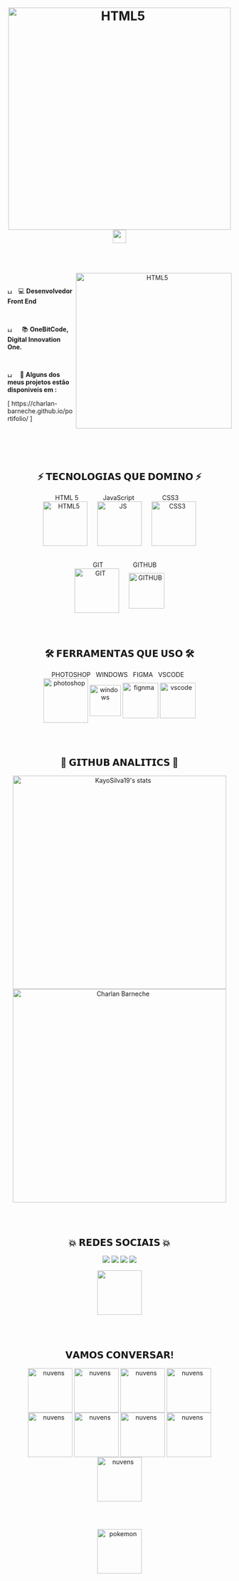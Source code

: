 <body>
    <h1 align="center"><img alt="HTML5" align="center" src="https://i.imgur.com/p9dHFOk.png" width="500"> 
     <img src="https://raw.githubusercontent.com/kaueMarques/kaueMarques/master/hi.gif" width="30"></h1>
    <!-- imagens de apresentação -->

   <br></br>

   <div align="center">
     <img alt="HTML5" align="right" src="https://media.giphy.com/media/HurTrkKfoddBGmheSP/giphy.gif" width="350"> 
   &emsp; <p align='left' ><img align='center' alt="HTML5" src="https://media.giphy.com/media/H2SmMuLD1AWo4EtybI/giphy.gif" width="10">&emsp;💻 <strong> Desenvolvedor Front End</strong></p>
   &emsp; <p align='left' ><img align='center' alt="HTML5" src="https://media.giphy.com/media/H2SmMuLD1AWo4EtybI/giphy.gif" width="10"> &emsp; 📚 <strong> OneBitCode, Digital Innovation One. </strong> </p>
   &emsp; <p align='left' ><img align='center' alt="HTML5" src="https://media.giphy.com/media/H2SmMuLD1AWo4EtybI/giphy.gif" width="10">&emsp; 🦾 <strong> Alguns dos meus projetos estão disponiveis em :</strong></p>
   <p align='left'>[ https://charlan-barneche.github.io/portifolio/ ] </p>
   </div>
   <!--gif e Legenda -->

   <br></br>
   
   &emsp;&emsp;<h2 align='center'>⚡ <strong>𝗧𝗘𝗖𝗡𝗢𝗟𝗢𝗚𝗜𝗔𝗦 𝗤𝗨𝗘 𝗗𝗢𝗠𝗜𝗡𝗢</strong> ⚡</h2>
  
   <div align='center'>&nbsp&nbsp HTML 5&nbsp&nbsp&nbsp&nbsp&nbsp&nbsp&nbsp&nbsp&nbsp&nbsp&nbsp&nbsp&nbsp JavaScript &nbsp&nbsp&nbsp&nbsp&nbsp&nbsp&nbsp&nbsp&nbsp&nbsp&nbsp&nbsp&nbsp&nbsp  CSS3 &nbsp&nbsp&nbsp&nbsp&nbsp</div>
   <div align='center'>
   <img align="center" width="100" alt="HTML5" src="https://i.imgur.com/BzwyCup.png"> &emsp; <img align="center" width="100" alt="JS" src="https://i.imgur.com/KbVl6l3.png"> &emsp; <img align="center" width="100" alt="CSS3" src="https://i.imgur.com/ZrplmED.png"> 
    </div>    
  <br></br>
  <div align='center'>
    &nbsp&nbsp&nbsp&nbsp&nbsp&nbsp&nbsp&nbsp GIT &nbsp&nbsp&nbsp&nbsp&nbsp&nbsp&nbsp&nbsp&nbsp&nbsp&nbsp&nbsp&nbsp&nbsp&nbsp GITHUB &nbsp&nbsp
    </div>
    <div align='center'>
  <img align="center" width="100" alt="GIT" src="https://i.imgur.com/zajJeZX.png"> &emsp; <img align="center" width="80" alt="GITHUB" src="https://i.imgur.com/0iryWea.png"> 
    </div>
   <!-- tecnologias -->

   <br></br> 
   
   <h2 align='center'>🛠 <strong>𝗙𝗘𝗥𝗥𝗔𝗠𝗘𝗡𝗧𝗔𝗦 𝗤𝗨𝗘 𝗨𝗦𝗢</strong> 🛠</h2>
   <div align='center'>
    <div align='center'>PHOTOSHOP &nbsp WINDOWS &nbsp FIGMA &nbsp VSCODE  &nbsp </div>
   <img align='center' alt="photoshop" src="https://i.imgur.com/NJ0zGEU.png" width="100"> <img align="center" alt="windows" src="https://i.imgur.com/4fM5613.png" width="70"> <img align='center' alt="fignma" src="https://i.imgur.com/1I6M6lr.png" width="80"> <img align='center' alt="vscode" src="https://i.imgur.com/pT7Bonq.png" width="80">
   </div>

  <!-- ferramentas -->

   <br></br> 
   
   <h2  align='center'>👾 <strong>𝗚𝗜𝗧𝗛𝗨𝗕 𝗔𝗡𝗔𝗟𝗜𝗧𝗜𝗖𝗦</strong> 👾</h2>
   
   <div width="150" align="center" height="20">
   <img width="480em" align="center" src="https://github-readme-stats.vercel.app/api?username=Charlan-Barneche&show_icons=true&theme=dracula" alt="KayoSilva19's stats"/><img width="480em" align="center" src="https://github-readme-stats.vercel.app/api/top-langs/?username=Charlan-Barneche&layout=compact&theme=dracula" alt="Charlan Barneche"/>
   </div>

   <!-- analitics -->

   <br></br>
   
   <h2 align="center">💥 <strong>𝗥𝗘𝗗𝗘𝗦 𝗦𝗢𝗖𝗜𝗔𝗜𝗦</strong> 💥</h2>
   
   
   <div align="center">
   <p align="center"><a href="https://www.linkedin.com/in/charlan-barneche-649814223/" target="_blank"> <img src="https://img.shields.io/badge/LinkedIn-0077B5?style=for-the-badge&logo=linkedin&logoColor=white"/></a> <a href="https://www.facebook.com/judas.rousseff" target="_blank"> <img src="https://img.shields.io/badge/Facebook-1877F2?style=for-the-badge&logo=facebook&logoColor=white"/></a> <a href="https://www.instagram.com/charlanbarneche/" target="_blank"><img src="https://img.shields.io/badge/Instagram-E4405F?style=for-the-badge&logo=instagram&logoColor=white"/></a> <a href="https://api.whatsapp.com/send?phone=5553997000486" target="_blank"><img src="https://img.shields.io/badge/WhatsApp-25D366?style=for-the-badge&logo=whatsapp&logoColor=white"/></a></p>
    <p  align="center"><a href="https://discord.gg/U258JdJaqy" target="_blank"><img src="https://img.shields.io/badge/Discord-7289DA?style=for-the-badge&logo=discord&logoColor=white" width="100"/></a></p>

  <!-- redes sociais -->
   
   <br></br>
   <h2 align="center">𝗩𝗔𝗠𝗢𝗦 𝗖𝗢𝗡𝗩𝗘𝗥𝗦𝗔𝗥!</h2>
   
   <div align='center'>
   <img align='center' alt="nuvens" src="https://media.giphy.com/media/K7o9FdCoDnwEo/giphy.gif" width="100">
   <img align='center' alt="nuvens" src="https://media.giphy.com/media/K7o9FdCoDnwEo/giphy.gif" width="100">
   <img align='center' alt="nuvens" src="https://media.giphy.com/media/K7o9FdCoDnwEo/giphy.gif" width="100">
   <img align='center' alt="nuvens" src="https://media.giphy.com/media/K7o9FdCoDnwEo/giphy.gif" width="100">
   <img align='center' alt="nuvens" src="https://media.giphy.com/media/K7o9FdCoDnwEo/giphy.gif" width="100">
   <img align='center' alt="nuvens" src="https://media.giphy.com/media/K7o9FdCoDnwEo/giphy.gif" width="100">
   <img align='center' alt="nuvens" src="https://media.giphy.com/media/K7o9FdCoDnwEo/giphy.gif" width="100">
   <img align='center' alt="nuvens" src="https://media.giphy.com/media/K7o9FdCoDnwEo/giphy.gif" width="100">
   <img align='center' alt="nuvens" src="https://media.giphy.com/media/K7o9FdCoDnwEo/giphy.gif" width="100">
   </div>

   <br></br>
  
   <div>
   <img align='center' alt="pokemon" src="https://media.giphy.com/media/TZco470UACpNK/giphy.gif" width="100">
   </div>
   </div>

  <!-- finalização nuvens pokemon -->

   <body>
